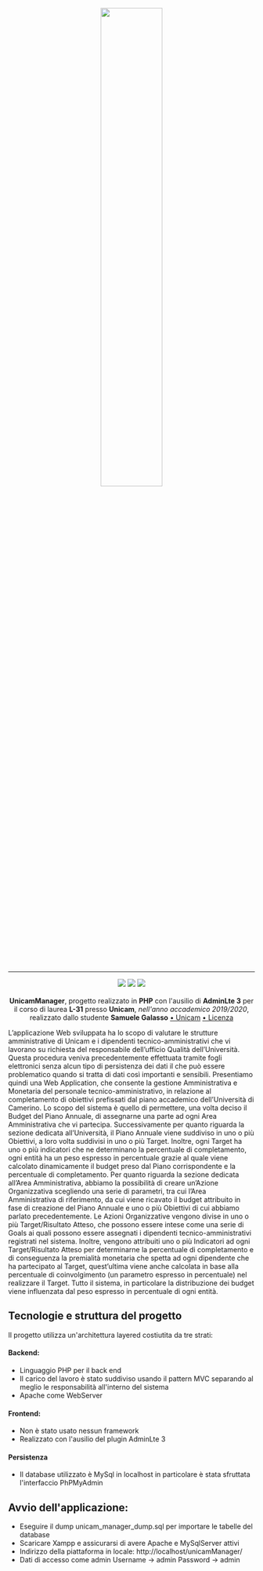 <p align="center">
  <img src="https://www.unicam.it/sites/default/files/logoUNICAM-full.jpg" width="50%">
</p>

---

<p align="center">
<img src="https://forthebadge.com/images/badges/made-with-javascript.svg"/>
  <img src="https://forthebadge.com/images/badges/60-percent-of-the-time-works-every-time.svg"/>
  <img src="https://forthebadge.com/images/badges/built-with-love.svg"/><br></br>
    <b>UnicamManager</b>, progetto realizzato in <b>PHP</b> con l'ausilio di <b>AdminLte 3</b> per il corso di laurea <b>L-31</b> presso <b>Unicam</b>, <i>nell'anno accademico 2019/2020</i>, realizzato dallo studente <b>Samuele Galasso</b>
<a href="https://www.unicam.it/">• Unicam</a>
<a href="https://it.wikipedia.org/wiki/Licenza_MIT">• Licenza</a>
</b></p>

L’applicazione Web sviluppata ha lo scopo di valutare le strutture amministrative di Unicam e i dipendenti tecnico-amministrativi che vi lavorano su richiesta del responsabile dell’ufficio Qualità dell’Università. Questa procedura veniva precedentemente effettuata tramite fogli elettronici senza alcun tipo di persistenza dei dati il che può essere problematico quando si tratta di dati così importanti e sensibili. 
Presentiamo quindi una Web Application, che consente la gestione Amministrativa e Monetaria del personale tecnico-amministrativo, in relazione al completamento di obiettivi prefissati dal piano accademico dell’Università di Camerino. 
Lo scopo del sistema è quello di permettere, una volta deciso il Budget del Piano Annuale, di assegnarne una parte ad ogni Area Amministrativa che vi partecipa. Successivamente per quanto riguarda la sezione dedicata all’Università, il Piano Annuale viene suddiviso in uno o più Obiettivi, a loro volta suddivisi in uno o più Target. Inoltre, ogni Target ha uno o più indicatori che ne determinano la percentuale di completamento, ogni entità ha un peso espresso in percentuale grazie al quale viene calcolato dinamicamente il budget preso dal Piano corrispondente e la percentuale di completamento. Per quanto riguarda la sezione dedicata all’Area Amministrativa, abbiamo la possibilità di creare un’Azione Organizzativa scegliendo una serie di parametri, tra cui l’Area Amministrativa di riferimento, da cui viene ricavato il budget attribuito in fase di creazione del Piano Annuale e uno o più Obiettivi di cui abbiamo parlato precedentemente. Le Azioni Organizzative vengono divise in uno o più Target/Risultato Atteso, che possono essere intese come una serie di Goals ai quali possono essere assegnati i dipendenti tecnico-amministrativi registrati nel sistema. Inoltre, vengono attribuiti uno o più Indicatori ad ogni Target/Risultato Atteso per determinarne la percentuale di completamento e di conseguenza la premialità monetaria che spetta ad ogni dipendente che ha partecipato al Target, quest’ultima viene anche calcolata in base alla percentuale di coinvolgimento (un parametro espresso in percentuale) nel realizzare il Target. Tutto il sistema, in particolare la distribuzione dei budget viene influenzata dal peso espresso in percentuale di ogni entità. 


## Tecnologie e struttura del progetto

Il progetto utilizza un'architettura layered costiutita da tre strati:

#### Backend:

- Linguaggio PHP per il back end
- Il carico del lavoro è stato suddiviso usando il pattern MVC separando al meglio le responsabilità all'interno del sistema
- Apache come WebServer

#### Frontend:

- Non è stato usato nessun framework
- Realizzato con l'ausilio del plugin AdminLte 3

#### Persistenza

- Il database utilizzato è MySql in localhost in particolare è stata sfruttata l'interfaccio PhPMyAdmin

## Avvio dell'applicazione:

- Eseguire il dump unicam_manager_dump.sql per importare le tabelle del database
- Scaricare Xampp e assicurarsi di avere Apache e MySqlServer attivi
- Indirizzo della piattaforma in locale: http://localhost/unicamManager/
- Dati di accesso come admin Username -> admin Password -> admin
